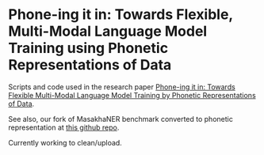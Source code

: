 # Phone-ing it in: Towards Flexible, Multi-Modal Language Model Training using Phonetic Representations of Data 


Scripts and code used in the research paper [Phone-ing it in: Towards Flexible Multi-Modal Language Model Training by Phonetic Representations of Data](https://openreview.net/forum?id=cBDrOuONuhl). 

See also, our fork of MasakhaNER benchmark converted to phonetic representation at [this github repo](https://github.com/cdleong/masakhane-ner).

Currently working to clean/upload. 
